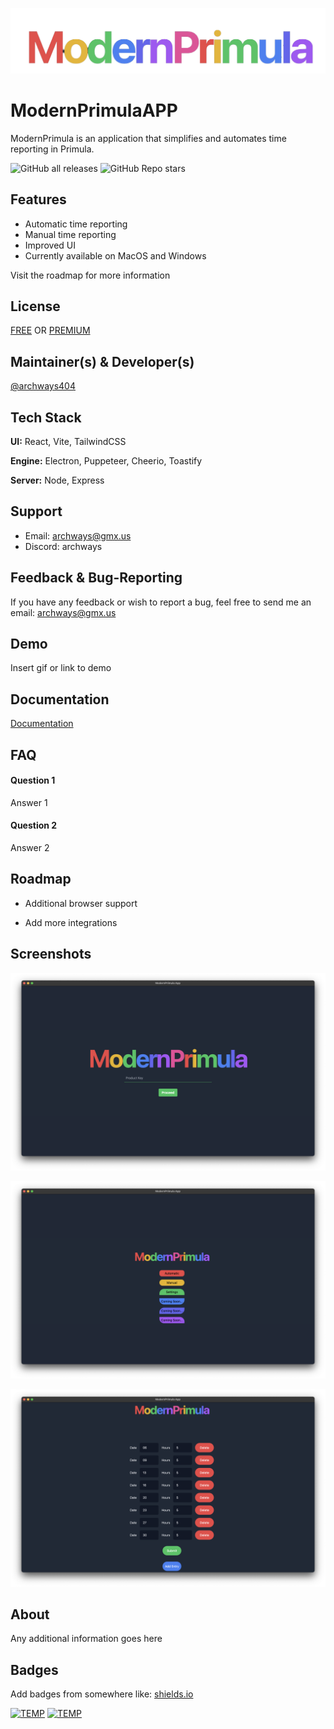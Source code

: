 
![Logo](https://github.com/archways404/ModernPrimulaApp/blob/main/images/image_transparent_all-removebg-preview.png)

# ModernPrimulaAPP

ModernPrimula is an application that simplifies and automates time reporting in Primula.
 
![GitHub all releases](https://img.shields.io/github/downloads/archways404/ModernPrimulaApp/total)
![GitHub Repo stars](https://img.shields.io/github/stars/archways404/ModernPrimulaApp)

## Features

- Automatic time reporting
- Manual time reporting
- Improved UI
- Currently available on MacOS and Windows
  
 Visit the roadmap for more information


## License
[FREE](https://archways404.dev/) OR
[PREMIUM](https://archways404.dev/)


## Maintainer(s) & Developer(s)

[@archways404](https://www.github.com/archways404)


## Tech Stack

**UI:** React, Vite, TailwindCSS

**Engine:** Electron, Puppeteer, Cheerio, Toastify

**Server:** Node, Express


## Support

- Email: archways@gmx.us 
- Discord: archways


## Feedback & Bug-Reporting

If you have any feedback or wish to report a bug, feel free to send me an email: archways@gmx.us


## Demo

Insert gif or link to demo


## Documentation

[Documentation](https://linktodocumentation)


## FAQ

#### Question 1

Answer 1

#### Question 2

Answer 2


## Roadmap

- Additional browser support

- Add more integrations


## Screenshots

![App Screenshot](https://github.com/archways404/ModernPrimulaApp/blob/main/images/Homepage.png)

![App Screenshot](https://github.com/archways404/ModernPrimulaApp/blob/main/images/MainMenu.png)

![App Screenshot](https://github.com/archways404/ModernPrimulaApp/blob/main/images/Dates.png)


## About

Any additional information goes here


## Badges

Add badges from somewhere like: [shields.io](https://shields.io/)



[![TEMP](https://img.shields.io/badge/License-GPL%20v3-yellow.svg)](https://opensource.org/licenses/)
[![TEMP](https://img.shields.io/badge/license-AGPL-blue.svg)](http://www.gnu.org/licenses/agpl-3.0)




